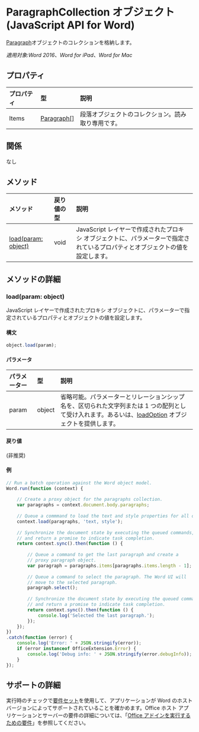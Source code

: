 # ParagraphCollection オブジェクト (JavaScript API for Word)

[Paragraph](paragraph.md)オブジェクトのコレクションを格納します。

_適用対象:Word 2016、Word for iPad、Word for Mac_

## プロパティ
| プロパティ   | 型|説明
|:---------------|:--------|:----------|
|Items|[Paragraph[]](paragraph.md)|段落オブジェクトのコレクション。読み取り専用です。|

## 関係
なし


## メソッド

| メソッド   | 戻り値の型|説明|
|:---------------|:--------|:----------|
|[load(param: object)](#loadparam-object)|void|JavaScript レイヤーで作成されたプロキシ オブジェクトに、パラメーターで指定されているプロパティとオブジェクトの値を設定します。|

## メソッドの詳細

### load(param: object)
JavaScript レイヤーで作成されたプロキシ オブジェクトに、パラメーターで指定されているプロパティとオブジェクトの値を設定します。

#### 構文
```js
object.load(param);
```

#### パラメータ
| パラメーター   | 型|説明|
|:---------------|:--------|:----------|
|param|object|省略可能。パラメーターとリレーションシップ名を、区切られた文字列または 1 つの配列として受け入れます。あるいは、[loadOption](loadoption.md) オブジェクトを提供します。|

#### 戻り値
(非推奨)

#### 例
```js
// Run a batch operation against the Word object model.
Word.run(function (context) {
    
    // Create a proxy object for the paragraphs collection.
    var paragraphs = context.document.body.paragraphs;
    
    // Queue a commmand to load the text and style properties for all of the paragraphs.
    context.load(paragraphs, 'text, style');
    
    // Synchronize the document state by executing the queued commands, 
    // and return a promise to indicate task completion.
    return context.sync().then(function () {
        
        // Queue a command to get the last paragraph and create a 
        // proxy paragraph object.
        var paragraph = paragraphs.items[paragraphs.items.length - 1]; 
        
        // Queue a command to select the paragraph. The Word UI will 
        // move to the selected paragraph.
        paragraph.select();
        
        // Synchronize the document state by executing the queued commands, 
        // and return a promise to indicate task completion.
        return context.sync().then(function () {
            console.log('Selected the last paragraph.');
        });      
    });  
})
.catch(function (error) {
    console.log('Error: ' + JSON.stringify(error));
    if (error instanceof OfficeExtension.Error) {
        console.log('Debug info: ' + JSON.stringify(error.debugInfo));
    }
});
```

## サポートの詳細

実行時のチェックで[要件セット](https://msdn.microsoft.com/EN-US/library/office/mt590206.aspx)を使用して、アプリケーションが Word のホスト バージョンによってサポートされていることを確かめます。Office ホスト アプリケーションとサーバーの要件の詳細については、「[Office アドインを実行するための要件](https://msdn.microsoft.com/EN-US/library/office/dn833104.aspx)」を参照してください。 
